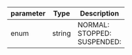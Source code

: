 | parameter | Type | Description |
| ----------- | ----------- |----------- |
| enum  |  string  | NORMAL: <br/>STOPPED: <br/>SUSPENDED:    |